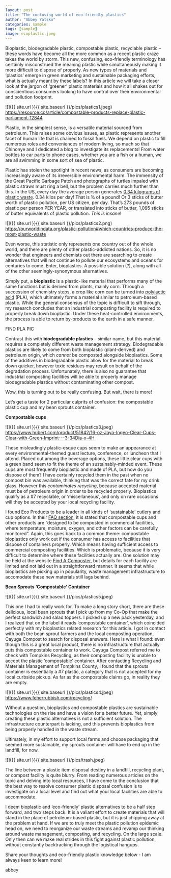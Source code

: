 ```yaml
---
layout: post
title: "The confusing world of eco-friendly plastics"
author: "Abbey Yatsko"
categories: sample
tags: [sample]
image: ecoplastic.jpeg
---
```


Bioplastic, biodegradable plastic, compostable plastic, recyclable plastic – these words have become all the more common as a recent plastic craze takes the world by storm. This new, confusing, eco-friendly terminology has certainly misconstrued the meaning plastic while simultaneously making it more difficult to dispose of properly. As new types of materials and ‘plastics’ emerge in green marketing and sustainable packaging efforts, what is actually meant by these labels? In this article we will take a closer look at the jargon of ‘greener’ plastic materials and how it all shakes out for conscientious consumers looking to have control over their environmental and pollution footprint.

![]({{ site.url }}{{ site.baseurl }}/pics/plastics1.jpeg)
https://resource.co/article/compostable-products-replace-plastic-parliament-12844

Plastic, in the simplest sense, is a versatile material sourced from petroleum. This raises some obvious issues, as plastic represents another facet of human life that is chained to fossil fuels. We depend on plastic to fill numerous roles and conveniences of modern living, so much so that Chinonye and I dedicated a blog to investigate its replacements! From water bottles to car parts to phone cases, whether you are a fish or a human, we are all swimming in some sort of  sea of plastic.

Plastic has stolen the spotlight in recent news, as consumers are becoming increasingly aware of its irreversible environmental harm. The immensity of the Great Pacific Garbage Patch and photographs of turtles impaled with plastic straws must ring a bell, but the problem carries much further than this. In the US, every day the average person generates [0.34 kilograms of plastic waste](https://ourworldindata.org/plastic-pollution#which-countries-produce-the-most-plastic-waste). 0.34 kilos per day!  That is ¾ of a pound! Or 3 sticks of butter worth of plastic pollution, per US citizen, per day. That’s 273 pounds of plastic per person PER YEAR, or translated into sticks of butter, 1,095 sticks of butter equivalents of plastic pollution. *This is insane*! 

![]({{ site.url }}{{ site.baseurl }}/pics/plastics2.png)
https://ourworldindata.org/plastic-pollution#which-countries-produce-the-most-plastic-waste

Even worse, this statistic only represents one country out of the whole world, and there are plenty of other plastic-addicted nations. So, it is no wonder that engineers and chemists out there are searching to create alternatives that will not continue to pollute our ecosystems and oceans for centuries to come. Enter, bioplastics. A possible solution (?), along with all of the other seemingly-synonymous alternatives. 

Simply put, a **bioplastic** is a plastic-like material that performs many of the same functions but is derived from plants, mainly corn. Through a succession of chemistry steps, a crop like corn can be turned into [polylactic acid](https://bioplasticsnews.com/polylactic-acid-or-polylactide-pla/) (PLA), which ultimately forms a material similar to petroleum-based plastic. While the general consensus of the topic is difficult to sift through, my research concludes that an industrial composting facility is required to properly break down bioplastic. Under these heat-controlled environments, the process is able to return by-products to the earth in a safe manner.

FIND PLA PIC

Contrast this with **biodegradable plastics** – similar name, but this material requires a completely different waste management strategy. Biodegradable plastics are likely to come from both bioplastic (plant-derived) and petroleum origin, which *cannot* be composted alongside bioplastics. Some of the additives in biodegradable plastic allow for the material to break down quicker, however toxic residues may result on behalf of the degradation process. Unfortunately, there is also no guarantee that industrial composting facilities will be able to properly manage biodegradable plastics without contaminating other compost. 

Wow, this is turning out to be really confusing. But wait, there is more!

Let’s get a taste for 2 particular culprits of confusion: the compostable plastic cup and my bean sprouts container. 

**Compostable cups** 

![]({{ site.url }}{{ site.baseurl }}/pics/plastics3.jpeg)
https://www.hubert.com/product/51842/16-oz-Jaya-Ingeo-Clear-Cups-Clear-with-Green-Imprint---3-34Dia-x-4H

These misleadingly plastic-esque cups seem to make an appearance at every environmental-themed guest lecture, conference, or luncheon that I attend. Placed out among the beverage options, these little clear cups with a green band seem to fit the theme of an sustainably-minded event. These cups are most frequently bioplastic and made of PLA, but how do you dispose of them? I have certainly recycled them in the past when no compost bin was available, thinking that was the correct fate for my drink glass. However this *contaminates recycling*, because accepted material must be of petroleum origin in order to be recycled properly. Bioplastics qualify as a #7 recyclable, or ‘miscellaneous’, and only on rare occasions will they be accepted by your local recycling facility. 

I found Eco Products to be a leader in all kinds of ‘sustainable’ cutlery and cup options. In their [FAQ section](https://www.ecoproducts.com/faqs-composting_and_recycling.htm), it is stated that compostable cups and other products are “designed to be composted in commercial facilities, where temperature, moisture, oxygen, and other factors can be carefully monitored”. Again, this goes back to a common theme: compostable bioplastics only work out if the consumer has access to facilities that dispose of containers properly. Which means having sufficient access to commercial composting facilities. Which is problematic, because it is very difficult to determine where these facilities actually are. One solution may be held at the website [Find A Composter](https://findacomposter.com/), but details for each facility are limited and not laid out in a straightforward manner. It seems that while bioplastics are picking up in popularity, waste management infrastructure to accomodate these new materials still lags behind. 

**Bean Sprouts ‘Compostable’ Container**

![]({{ site.url }}{{ site.baseurl }}/pics/plastics5.jpeg)

This one I had to really work for. To make a long story short, there are these delicious, local bean sprouts that I pick up from my  Co-Op that make the perfect sandwich and salad toppers. I picked up a new pack yesterday, and I realized that on the label it reads ‘compostable container’, which coincided perfectly with my bioplastics related research for this article. I got in contact with both the bean sprout farmers and the local composting operation, Cayuga Compost to search for disposal answers. Here is what I found: even though this is a great local product, there is no infrastructure that actually puts this compostable container to work. Cayuga Compost referred me to check with Tompkins Recycling, as their composting facility is unable to accept the plastic ‘compostable’ container. After contacting Recycling and Materials Management of Tompkins County, I found that the sprouts container is essentially a #7 plastic, a category that is not accepted for my local curbside pickup. As far as the compostable claims go, in reality they are empty.

![]({{ site.url }}{{ site.baseurl }}/pics/plastics4.jpeg)
https://www.feherrubbish.com/recycling/

Without a question, bioplastics and compostable plastics are sustainable technologies on the rise and have a vision for a better future. Yet, simply creating these plastic alternatives is not a sufficient solution. The infrastructure counterpart is lacking, and this prevents bioplastics from being properly handled in the waste stream.

Ultimately, in my effort to support local farms and choose packaging that seemed more sustainable, my sprouts container will have to end up in the landfill, for now. 

![]({{ site.url }}{{ site.baseurl }}/pics/trash.jpeg)

The line between a plastic item disposal destiny in a landfill, recycling plant, or compost facility is quite blurry. From reading numerous articles on the topic and delving into local resources, I have come to the conclusion that the best way to resolve consumer plastic disposal confusion is to investigate on a local level and find out what your local facilities are able to accommodate. 

I deem bioplastic and ‘eco-friendly’ plastic alternatives to be a half step forward, and two steps back. It is a valiant effort to create materials that will stand in the place of petroleum-based plastic, but it is just chipping away at the problem at hand. If we are to truly meet the plastic pollution epidemic head on, we need to reorganize our waste streams and revamp our thinking around waste management, composting, and recycling. On the large scale. Only then can we make real strides in this fight against plastic pollution, without constantly backtracking through the logistical hangups.

Share your thoughts and eco-friendly plastic knowledge below - I am always keen to learn more!

abbey

